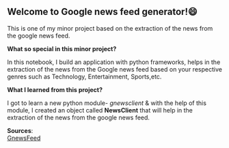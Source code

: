 ## Welcome to Google news feed generator!😄
This is one of my minor project based on the extraction of the news from the google news feed.

**What so special in this minor project?**

In this notebook, I build an application with python frameworks, helps in the extraction of the news from the Google news feed based on your respective genres such as Technology, Entertainment, Sports,etc.

**What I learned from this project?**

I got to learn a new python module- *gnewsclient* & with the help of this module, I created an object called **NewsClient** that will help in the extraction of the news from the google news feed.

**Sources**:  
[GnewsFeed](https://www.geeksforgeeks.org/build-an-application-to-extract-news-from-google-news-feed-using-python/?ref=rp)
